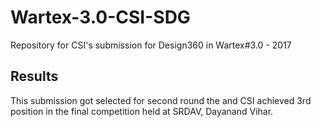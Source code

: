 # Wartex-3.0-CSI-SDG
Repository for CSI's submission for Design360 in Wartex#3.0 - 2017

## Results
This submission got selected for second round the and CSI achieved 3rd position in the final competition held at SRDAV, Dayanand Vihar.
